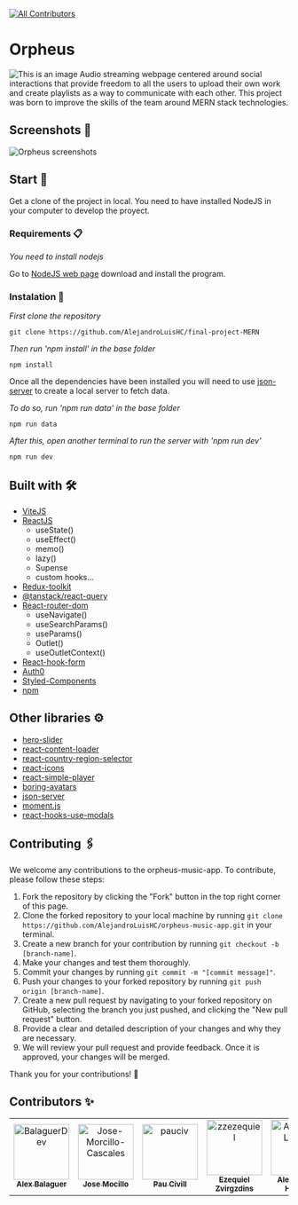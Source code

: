 [![All Contributors](https://img.shields.io/badge/all_contributors-4-orange.svg?style=flat-square)](#contributors-)
# Orpheus 
![This is an image](https://res.cloudinary.com/drghk9p6q/image/upload/v1671122043/Final-Project-MERN/Readme/WhatsApp_Image_2022-12-15_at_17.29.42_c8gara.jpg)
Audio streaming webpage centered around social interactions that provide freedom to all the users to upload their own work and create playlists as a way to communicate with each other. This project was born to improve the skills of the team around MERN stack technologies. 

## Screenshots 📸
![Orpheus screenshots](https://res.cloudinary.com/drghk9p6q/image/upload/v1675415760/Final-Project-MERN/Presentacion/Readme_1_p5ywae.png)

## Start 🚀

Get a clone of the project in local. You need to have installed NodeJS in your computer to develop the proyect.

### Requirements 📋

_You need to install nodejs_

Go to [NodeJS web page](https://nodejs.org/es/) download and install the
program.

### Instalation 🔧

_First clone the repository_

```
git clone https://github.com/AlejandroLuisHC/final-project-MERN
```

_Then run 'npm install' in the base folder_

```
npm install
```

Once all the dependencies have been installed you will need to use [json-server](https://github.com/typicode/json-server) to create a local server to fetch data.

_To do so, run 'npm run data' in the base folder_ 

```
npm run data
```

_After this, open another terminal to run the server with 'npm run dev'_

```
npm run dev
```

## Built with 🛠️
- [ViteJS](https://vitejs.dev/)
- [ReactJS](https://es.reactjs.org/)
  - useState()
  - useEffect()
  - memo() 
  - lazy()
  - Supense
  - custom hooks...
- [Redux-toolkit](https://redux-toolkit.js.org/)
- [@tanstack/react-query](https://tanstack.com/query/v4/?from=reactQueryV3&original=https://react-query-v3.tanstack.com/)
- [React-router-dom](https://reactrouter.com/en/main)
  - useNavigate()
  - useSearchParams()
  - useParams()
  - Outlet()
  - useOutletContext()
- [React-hook-form](https://react-hook-form.com/)
- [Auth0](https://auth0.com/docs)
- [Styled-Components](https://styled-components.com/)
- [npm](https://www.npmjs.com/)

## Other libraries ⚙️
- [hero-slider](https://www.npmjs.com/package/hero-slider)
- [react-content-loader](https://github.com/danilowoz/react-content-loader)
- [react-country-region-selector](https://www.npmjs.com/package/react-country-region-selector)
- [react-icons](https://react-icons.github.io/react-icons)
- [react-simple-player](https://github.com/streamich/react-simple-player)
- [boring-avatars](https://boringavatars.com/)
- [json-server](https://github.com/typicode/json-server)
- [moment.js](https://momentjs.com/)
- [react-hooks-use-modals](https://www.npmjs.com/package/react-hooks-use-modal)

## Contributing 🖇️

We welcome any contributions to the orpheus-music-app. To contribute, please follow these steps:

1. Fork the repository by clicking the "Fork" button in the top right corner of this page.
2. Clone the forked repository to your local machine by running `git clone https://github.com/AlejandroLuisHC/orpheus-music-app.git` in your terminal.
3. Create a new branch for your contribution by running `git checkout -b [branch-name]`.
4. Make your changes and test them thoroughly.
5. Commit your changes by running `git commit -m "[commit message]"`.
6. Push your changes to your forked repository by running `git push origin [branch-name]`.
7. Create a new pull request by navigating to your forked repository on GitHub, selecting the branch you just pushed, and clicking the "New pull request" button.
8. Provide a clear and detailed description of your changes and why they are necessary.
9. We will review your pull request and provide feedback. Once it is approved, your changes will be merged.

Thank you for your contributions! 🎉


## Contributors ✨
<!-- ALL-CONTRIBUTORS-LIST:START - Do not remove or modify this section -->
<!-- prettier-ignore-start -->
<!-- markdownlint-disable -->
<table>
  <tr>
    <td align="center"><a href="https://github.com/BalaguerDev"><img src="https://avatars.githubusercontent.com/u/101297683?v=4" 
    width="100px;" alt="BalaguerDev"/><br /><sub><b>Alex Balaguer</b></sub></a></td>
    <td align="center"><a href="https://github.com/Jose-Morcillo-Cascales"><img src="https://avatars.githubusercontent.com/u/85121932?v=4" width="100px;" alt="Jose-Morcillo-Cascales"/><br /><sub><b>Jose Mocillo</b></sub></a></td>
    <td align="center"><a href="https://github.com/pauciv"><img src="https://avatars.githubusercontent.com/u/99875709?v=4" 
    width="100px;" alt="pauciv"/><br /><sub><b>Pau Civill</b></sub></a></td>
    <td align="center"><a href="https://github.com/zzezequiel"><img src="https://avatars.githubusercontent.com/u/104327861?v=4" 
    width="100px;" alt="zzezequiel"/><br /><sub><b>Ezequiel Zvirgzdins</b></sub></a></td>
    <td align="center"><a href="https://github.com/AlejandroLuisHC"><img src="https://avatars.githubusercontent.com/u/57948901?v=4" width="100px;" alt="AlejandroLuisHC"/><br /><sub><b>Alejandro L. Herrero</b></sub></a></td>
  </tr>
</table>
<!-- markdownlint-restore -->
<!-- prettier-ignore-end -->

<!-- ALL-CONTRIBUTORS-LIST:END -->
